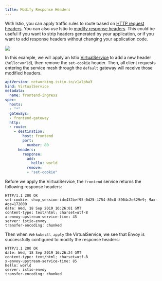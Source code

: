 ```yaml
---
title: Modify Response Headers
---
```


With Istio, you can apply traffic rules to route based on [HTTP request headers](https://istio.io/docs/tasks/traffic-management/request-routing/#route-based-on-user-identity). You can also use Istio to [modify response headers](https://istio.io/docs/reference/config/networking/v1alpha3/virtual-service/#Headers). This could be useful if you want to strip headers generated by your application, or if you want to add response headers without changing your application code.

![](/images/modify-response-headers.png)

In this example, we will apply an Istio [VirtualService](https://istio.io/docs/concepts/traffic-management/#virtual-services) to add a new header (`hello:world`), then remove the `set-cookie` header. Then, all client requests entering the service mesh through the `default` gateway will receive those modified headers.

```YAML
apiVersion: networking.istio.io/v1alpha3
kind: VirtualService
metadata:
  name: frontend-ingress
spec:
  hosts:
  - "*"
  gateways:
  - frontend-gateway
  http:
  - route:
    - destination:
        host: frontend
        port:
          number: 80
      headers:
        response:
          add:
            hello: world
          remove:
          - "set-cookie"
```

Before we apply the VirtualService, the `frontend` service returns the following response headers:

```
HTTP/1.1 200 OK
set-cookie: shop_session-id=432bef95-0d25-4754-80c8-3904c2e329e9; Max-Age=172800
date: Wed, 18 Sep 2019 16:26:01 GMT
content-type: text/html; charset=utf-8
x-envoy-upstream-service-time: 45
server: istio-envoy
transfer-encoding: chunked
```

Then when we `kubectl apply` the VirtualService, we see that Envoy is successfully configured to modify the response headers:

```
HTTP/1.1 200 OK
date: Wed, 18 Sep 2019 16:26:24 GMT
content-type: text/html; charset=utf-8
x-envoy-upstream-service-time: 85
hello: world
server: istio-envoy
transfer-encoding: chunked
```